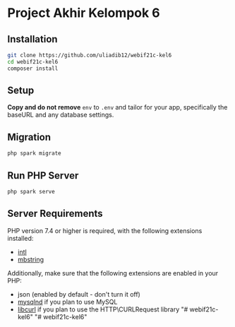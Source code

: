 # Project Akhir Kelompok 6

## Installation

```bash
git clone https://github.com/uliadib12/webif21c-kel6
cd webif21c-kel6
composer install
```

## Setup

**Copy and do not remove** `env` to `.env` and tailor for your app, specifically the baseURL
and any database settings.

## Migration

```bash
php spark migrate
```

## Run PHP Server

```bash
php spark serve
```

## Server Requirements

PHP version 7.4 or higher is required, with the following extensions installed:

- [intl](http://php.net/manual/en/intl.requirements.php)
- [mbstring](http://php.net/manual/en/mbstring.installation.php)

Additionally, make sure that the following extensions are enabled in your PHP:

- json (enabled by default - don't turn it off)
- [mysqlnd](http://php.net/manual/en/mysqlnd.install.php) if you plan to use MySQL
- [libcurl](http://php.net/manual/en/curl.requirements.php) if you plan to use the HTTP\CURLRequest library
"# webif21c-kel6" 
"# webif21c-kel6" 
